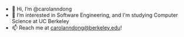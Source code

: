 - 👋 Hi, I’m @carolanndong
- 👀 I’m interested in Software Engineering, and I'm studying Computer Science at UC Berkeley
- 📫 Reach me at carolanndong@berkeley.edu!

<!---
carolanndong/carolanndong is a ✨ special ✨ repository because its `README.md` (this file) appears on your GitHub profile.
You can click the Preview link to take a look at your changes.
--->
